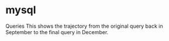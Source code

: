 # mysql
Queries
This shows the trajectory from the original query back in September to the final query in December. 
